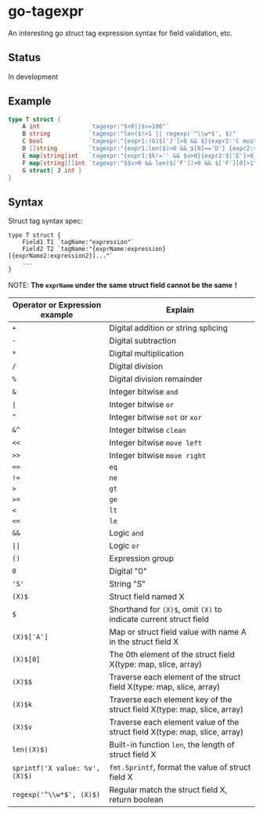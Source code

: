 # go-tagexpr

An interesting go struct tag expression syntax for field validation, etc.

## Status

In development

## Example

```go
type T struct {
	A int              `tagexpr:"$<0||$>=100"`
	B string           `tagexpr:"len($)>1 || regexp('^\\w*$', $)"`
	C bool             `tagexpr:"{expr1:(G)$['J']>0 && $}{expr2:'C must be true when T.G.J>0'}"`
	D []string         `tagexpr:"{expr1:len($)>0 && $[0]=='D'} {expr2:sprintf('Invalid D:%s',$)}"`
	E map[string]int   `tagexpr:"{expr1:$k!='' && $v>0}{expr2:$['E']>0}"`
	F map[string][]int `tagexpr:"$$v>0 && len($['F'])>0 && $['F'][0]>1"`
	G struct{ J int }
}
```

## Syntax

Struct tag syntax spec:

```
type T struct {
    Field1 T1 `tagName:"expression"`
    Field2 T2 `tagName:"{exprName:expression} [{exprName2:expression2}]..."`
    ...
}
```

NOTE: **The `exprName` under the same struct field cannot be the same！**

|Operator or Expression example|Explain|
|-----|---------|
|`+`|Digital addition or string splicing|
|`-`|Digital subtraction|
|`*`|Digital multiplication|
|`/`|Digital division|
|`%`|Digital division remainder|
|`&`|Integer bitwise `and`|
|`\|`|Integer bitwise `or`|
|`^`|Integer bitwise `not` or `xor`|
|`&^`|Integer bitwise `clean`|
|`<<`|Integer bitwise `move left`|
|`>>`|Integer bitwise `move right`|
|`==`|`eq`|
|`!=`|`ne`|
|`>`|`gt`|
|`>=`|`ge`|
|`<`|`lt`|
|`<=`|`le`|
|`&&`|Logic `and`|
|`\|\|`|Logic `or`|
|`()`|Expression group|
|`0`|Digital "0"|
|`'S'`|String "S"|
|`(X)$`|Struct field named X|
|`$`|Shorthand for `(X)$`, omit `(X)` to indicate current struct field|
|`(X)$['A']`|Map or struct field value with name A in the struct field X|
|`(X)$[0]`|The 0th element of the struct field X(type: map, slice, array)|
|`(X)$$`|Traverse each element of the struct field X(type: map, slice, array)|
|`(X)$k`|Traverse each element key of the struct field X(type: map, slice, array)|
|`(X)$v`|Traverse each element value of the struct field X(type: map, slice, array)|
|`len((X)$)`|Built-in function `len`, the length of struct field X|
|`sprintf('X value: %v', (X)$)`|`fmt.Sprintf`, format the value of struct field X|
|`regexp('^\\w*$', (X)$)`|Regular match the struct field X, return boolean|
